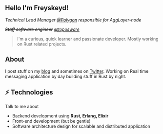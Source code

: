 ## Hello I'm Freyskeyd!

*Technical Lead Manager [@Polygon](https://polygon.technology/) responsible for AggLayer-node*

*~~Staff software engineer~~ [@toposware](https://github.com/toposware)*

> I'm a curious, quick learner and passionate developer. Mostly working on Rust related projects.

## About
I post stuff on my [blog](https://freyskeyd.fr) and sometimes on [Twitter](https://twitter.com/Freyskeyd). Working on Real time messaging application by day building stuff in Rust by night.

## ⚡ Technologies
Talk to me about

- Backend development using **Rust, Erlang, Elixir**
- Front-end development (but be gentle)
- Software architecture design for scalable and distributed application
